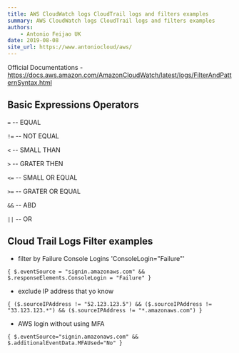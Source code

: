 ```yaml
---
title: AWS CloudWatch logs CloudTrail logs and filters examples
summary: AWS CloudWatch logs CloudTrail logs and filters examples
authors:
    - Antonio Feijao UK
date: 2019-08-08
site_url: https://www.antoniocloud/aws/
---
```


Official Documentations - <https://docs.aws.amazon.com/AmazonCloudWatch/latest/logs/FilterAndPatternSyntax.html>

## Basic Expressions Operators

`=`     -- EQUAL

`!=`    -- NOT EQUAL

`<`     -- SMALL THAN

`>`     -- GRATER THEN

`<=`    -- SMALL OR EQUAL

`>=`    -- GRATER OR EQUAL

`&&`    -- ABD

`||`    -- OR

## Cloud Trail Logs Filter examples

- filter by Failure Console Logins  'ConsoleLogin="Failure"'

`{ $.eventSource = "signin.amazonaws.com" && $.responseElements.ConsoleLogin = "Failure" }`

- exclude IP address that yo know

`{ ($.sourceIPAddress != "52.123.123.5") && ($.sourceIPAddress != "33.123.123.*") && ($.sourceIPAddress != "*.amazonaws.com") }`

- AWS login without using MFA

`{ $.eventSource="signin.amazonaws.com" && $.additionalEventData.MFAUsed="No" }`
